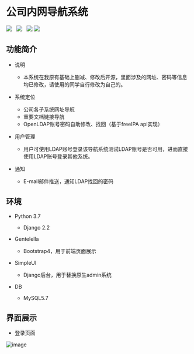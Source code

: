 
# 公司内网导航系统

![](https://img.shields.io/badge/build-release-brightgreen.svg)  
![](https://img.shields.io/badge/version-v1.0.0-brightgreen.svg)  
![](https://img.shields.io/badge/python-3.7-brightgreen.svg)
![](https://img.shields.io/badge/Django-2.2-brightgreen.svg)


## 功能简介

- 说明
    - 本系统在我原有基础上删减、修改后开源，里面涉及的网址、密码等信息均已修改，请使用的同学自行修改为自己的。

- 系统定位
    - 公司各子系统网址导航
    - 重要文档链接导航
    - OpenLDAP账号密码自助修改、找回（基于freeIPA api实现）
    
- 用户管理
    - 用户可使用LDAP账号登录该导航系统测试LDAP账号是否可用，进而直接使用LDAP账号登录其他系统。

- 通知
    - E-mail邮件推送，通知LDAP找回的密码


## 环境

- Python 3.7
    - Django 2.2
    
- Gentelella
    - Bootstrap4，用于前端页面展示

- SimpleUI
    - Django后台，用于替换原生admin系统

- DB
    - MySQL5.7
    

## 界面展示

- 登录页面

![image](https://github.com/wellfulren/xuanju/blob/master/docs/img/login.png)

